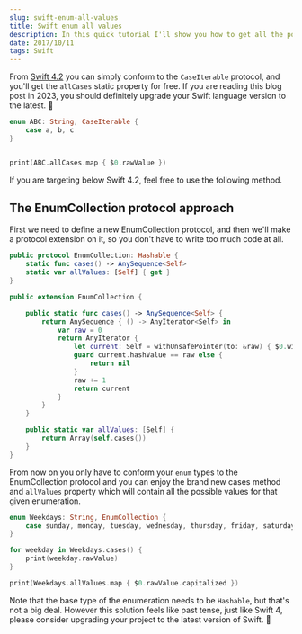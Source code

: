 ```yaml
---
slug: swift-enum-all-values
title: Swift enum all values
description: In this quick tutorial I'll show you how to get all the possible values for a Swift enum type with a generic solution written in Swift.
date: 2017/10/11
tags: Swift
---
```


From [Swift 4.2](https://forums.developer.apple.com/thread/4404) you can simply conform to the `CaseIterable` protocol, and you'll get the `allCases` static property for free. If you are reading this blog post in 2023, you should definitely upgrade your Swift language version to the latest. 🎉

```swift
enum ABC: String, CaseIterable {
    case a, b, c
}


print(ABC.allCases.map { $0.rawValue })
```

If you are targeting below Swift 4.2, feel free to use the following method.

## The EnumCollection protocol approach

First we need to define a new EnumCollection protocol, and then we'll make a protocol extension on it, so you don't have to write too much code at all.

```swift
public protocol EnumCollection: Hashable {
    static func cases() -> AnySequence<Self>
    static var allValues: [Self] { get }
}

public extension EnumCollection {

    public static func cases() -> AnySequence<Self> {
        return AnySequence { () -> AnyIterator<Self> in
            var raw = 0
            return AnyIterator {
                let current: Self = withUnsafePointer(to: &raw) { $0.withMemoryRebound(to: self, capacity: 1) { $0.pointee } }
                guard current.hashValue == raw else {
                    return nil
                }
                raw += 1
                return current
            }
        }
    }

    public static var allValues: [Self] {
        return Array(self.cases())
    }
}
```

From now on you only have to conform your `enum` types to the EnumCollection protocol and you can enjoy the brand new cases method and `allValues` property which will contain all the possible values for that given enumeration.

```swift
enum Weekdays: String, EnumCollection {
    case sunday, monday, tuesday, wednesday, thursday, friday, saturday
}

for weekday in Weekdays.cases() {
    print(weekday.rawValue)
}

print(Weekdays.allValues.map { $0.rawValue.capitalized })
```

Note that the base type of the enumeration needs to be `Hashable`, but that's not a big deal. However this solution feels like past tense, just like Swift 4, please consider upgrading your project to the latest version of Swift. 👋


